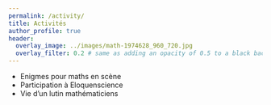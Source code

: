 ```yaml
---
permalink: /activity/
title: Activités
author_profile: true
header:
  overlay_image: ../images/math-1974628_960_720.jpg
  overlay_filter: 0.2 # same as adding an opacity of 0.5 to a black background
---
```


- Enigmes pour maths en scène
- Participation à Eloquenscience
- Vie d’un lutin mathématiciens
<!--- Publication de vulgarisation (à venir)  -->

